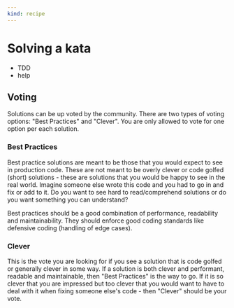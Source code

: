 ```yaml
---
kind: recipe
---
```


# Solving a kata

- TDD
- help


## Voting

Solutions can be up voted by the community. There are two types of voting options: "Best Practices" and "Clever". You are only allowed to vote for one option per each solution.

### Best Practices

Best practice solutions are meant to be those that you would expect to see in production code. These are not meant to be overly clever or code golfed (short) solutions - these are solutions that you would be happy to see in the real world. Imagine someone else wrote this code and you had to go in and fix or add to it. Do you want to see hard to read/comprehend solutions or do you want something you can understand?

Best practices should be a good combination of performance, readability and maintainability. They should enforce good coding standards like defensive coding (handling of edge cases).

### Clever

This is the vote you are looking for if you see a solution that is code golfed or generally clever in some way. If a solution is both clever and performant, readable and maintainable, then "Best Practices" is the way to go. If it is so clever that you are impressed but too clever that you would want to have to deal with it when fixing someone else's code - then "Clever" should be your vote.

